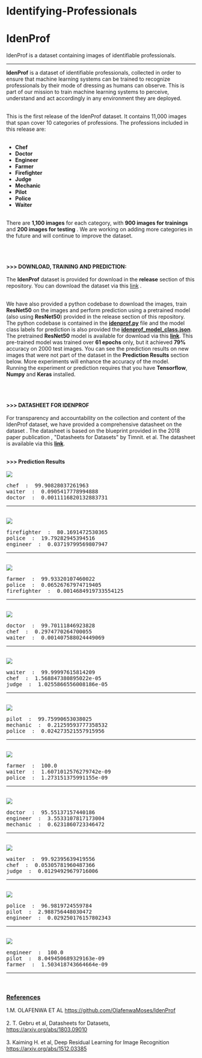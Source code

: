 # Identifying-Professionals
# IdenProf
IdenProf is a dataset containing images of identifiable professionals.
<hr>
<b>IdenProf</b> is a dataset of identifiable professionals, collected in order to ensure that machine learning systems can be trained
 to recognize professionals by their mode of dressing as humans can observe. This is part of our mission to train machine learning systems to 
  perceive, understand and act accordingly in any environment they are deployed. <br><br>

  This is the first release of the IdenProf dataset. It contains 11,000 images that span cover 10 categories of professions. The professions 
  included in this release are: <br><br>

  - <b> Chef </b> <br>
  - <b> Doctor </b> <br>
  - <b> Engineer </b> <br>
  - <b> Farmer </b> <br>
  - <b> Firefighter </b> <br>
  - <b> Judge </b> <br>
  - <b> Mechanic </b> <br>
  - <b> Pilot </b> <br>
  - <b> Police </b> <br>
  - <b> Waiter </b> <br> <br>

  There are <b>1,100 images</b> for each category, with <b>900 images for trainings </b> and <b>200 images for testing</b> . We are working on adding more
   categories in the future and will continue to improve the dataset.
  <br><br> <br> <br>

  <b>>>> DOWNLOAD, TRAINING AND PREDICTION: </b> <br><br>
 The <b>IdenProf</b> dataset is provided for download in the <b>release</b> section of this repository.
 You can download the dataset via this <a href="https://github.com/OlafenwaMoses/IdenProf/releases/" >link</a> . <br><br>

 We have also provided a python codebase to download the images, train <b>ResNet50</b> on the images
  and perform prediction using a pretrained model (also using <b>ResNet50</b>) provided in the release section of this repository.
  The python codebase is contained in the <b><a href="idenprof.py" >idenprof.py</a></b> file and the model class labels for prediction is also provided the 
  <b><a href="idenprof_model_class.json" >idenprof_model_class.json</a></b>. The pretrained <b>ResNet50</b> model is available for download via this 
  <b><a href="https://github.com/OlafenwaMoses/IdenProf/releases/download/v1.0/idenprof_061-0.7933.h5" >link</a></b>. This pre-trained model was trained over **61 epochs** only, but it achieved **79%** accuracy on 2000 test images. You can see the prediction results on new images that were not part of the dataset in the **Prediction Results** section below. More experiments will enhance the accuracy of the model.
<br>
Running the experiment or prediction requires that you have **Tensorflow**, **Numpy** and **Keras** installed.
<br><br> <br> <br>

  <b>>>> DATASHEET FOR IDENPROF</b> <br><br>
  For transparency and accountability on the collection and content of the IdenProf dataset, we have provided a comprehensive
   datasheet on the dataset . The datasheet is based on the blueprint provided in the 2018 paper publication , "Datasheets for Datasets" by Timnit. et al.
    The datasheet is available via this <b><a href="idenprof-datasheet.pdf" >link</a></b>. <br><br>

<b>>>> Prediction Results</b> <br><br>
  <img src="test-images/1.jpg" />
<pre>
chef  :  99.90828037261963
waiter  :  0.0905417778994888
doctor  :  0.0011116820132883731
</pre>

<hr>
<br>
<img src="test-images/2.jpg" />
<pre>
firefighter  :  80.1691472530365
police  :  19.79282945394516
engineer  :  0.03719799569807947
</pre>

<hr>
<br>

<img src="test-images/3.jpg" />
<pre>
farmer  :  99.93320107460022
police  :  0.06526767974719405
firefighter  :  0.0014684919733554125
</pre>

<hr>
<br>

<img src="test-images/4.jpg" />
<pre>
doctor  :  99.70111846923828
chef  :  0.2974770264700055
waiter  :  0.001407588024449069
</pre>

<hr>
<br>

<img src="test-images/5.jpg" />
<pre>
waiter  :  99.99997615814209
chef  :  1.568847380895022e-05
judge  :  1.0255866556008186e-05
</pre>

<hr>
<br>

<img src="test-images/6.jpg" />
<pre>
pilot  :  99.75990653038025
mechanic  :  0.21259593777358532
police  :  0.024273521557915956
</pre>

<hr>
<br>

<img src="test-images/7.jpeg" />
<pre>
farmer  :  100.0
waiter  :  1.6071012576279742e-09
police  :  1.273151375991155e-09
</pre>

<hr>
<br>

<img src="test-images/8.jpg" />
<pre>
doctor  :  95.55137157440186
engineer  :  3.5533107817173004
mechanic  :  0.6231860723346472
</pre>

<hr>
<br>

<img src="test-images/9.jpg" />
<pre>
waiter  :  99.92395639419556
chef  :  0.05305781960487366
judge  :  0.01294929679716006
</pre>

<hr>
<br>

<img src="test-images/10.jpg" />
<pre>
police  :  96.9819724559784
pilot  :  2.988756448030472
engineer  :  0.029250176157802343
</pre>

<hr>
<br>

<img src="test-images/11.jpg" />
<pre>
engineer  :  100.0
pilot  :  8.049450689329163e-09
farmer  :  1.503418743664664e-09
</pre>

<hr>

<br>

<h3><b><u>References</u></b></h3>

 1.M. OLAFENWA ET AL
 <a href="https://github.com/OlafenwaMoses/IdenProf" >https://github.com/OlafenwaMoses/IdenProf</a> <br><br>
 2. T. Gebru et al, Datasheets for Datasets, <br>
 <a href="https://arxiv.org/abs/1803.09010" >https://arxiv.org/abs/1803.09010</a> <br><br>
 3. Kaiming H. et al, Deep Residual Learning for Image Recognition <br>
 <a href="https://arxiv.org/abs/1512.03385" >https://arxiv.org/abs/1512.03385</a> <br><br>
